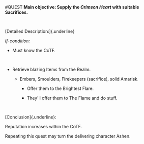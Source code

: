 ---
---

\#QUEST 
**Main objective: Supply the *Crimson Heart* with suitable Sacrifices.**

 

\[Detailed Description:\]{.underline}

*If-condition:*

* Must know the CoTF.

 

* Retrieve blazing Items from the Realm.
  
  * Embers, Smoulders, Firekeepers (sacrifice), solid Amarisk.
    
    * Offer them to the Brightest Flare.
    
    * They'll offer them to The Flame and do stuff.

 

\[Conclusion\]{.underline}:

Reputation increases within the CoTF.

Repeating this quest may turn the delivering character Ashen.

 
